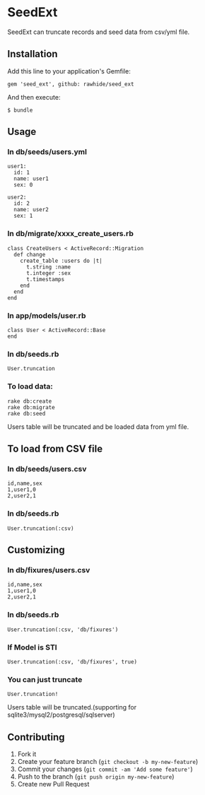 # SeedExt

SeedExt can truncate records and seed data from csv/yml file.

## Installation

Add this line to your application's Gemfile:

    gem 'seed_ext', github: rawhide/seed_ext

And then execute:

    $ bundle

## Usage

### In db/seeds/users.yml

    user1:
      id: 1
      name: user1
      sex: 0

    user2:
      id: 2
      name: user2
      sex: 1

### In db/migrate/xxxx_create_users.rb
    class CreateUsers < ActiveRecord::Migration
      def change
        create_table :users do |t|
          t.string :name
          t.integer :sex
          t.timestamps
        end
      end
    end

### In app/models/user.rb

    class User < ActiveRecord::Base
    end

### In db/seeds.rb

    User.truncation

### To load data:

    rake db:create
    rake db:migrate
    rake db:seed

Users table will be truncated and be loaded data from yml file.

## To load from CSV file

### In db/seeds/users.csv

    id,name,sex
    1,user1,0
    2,user2,1

### In db/seeds.rb

    User.truncation(:csv)

## Customizing

### In db/fixures/users.csv

    id,name,sex
    1,user1,0
    2,user2,1

### In db/seeds.rb

    User.truncation(:csv, 'db/fixures')

### If Model is STI
    
    User.truncation(:csv, 'db/fixures', true)

### You can just truncate

    User.truncation!

Users table will be truncated.(supporting for sqlite3/mysql2/postgresql/sqlserver)

## Contributing

1. Fork it
2. Create your feature branch (`git checkout -b my-new-feature`)
3. Commit your changes (`git commit -am 'Add some feature'`)
4. Push to the branch (`git push origin my-new-feature`)
5. Create new Pull Request
